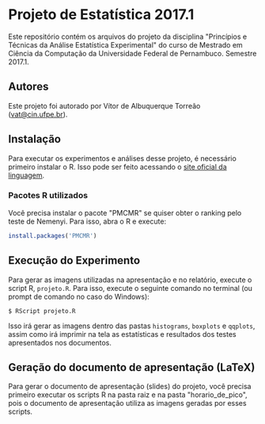 # Projeto de Estatística 2017.1

Este repositório contém os arquivos do projeto da disciplina "Princípios e
Técnicas da Análise Estatística Experimental" do curso de Mestrado em Ciência
da Computação da Universidade Federal de Pernambuco. Semestre 2017.1.

## Autores

Este projeto foi autorado por Vítor de Albuquerque Torreão (vat@cin.ufpe.br).

## Instalação

Para executar os experimentos e análises desse projeto, é necessário primeiro
instalar o R. Isso pode ser feito acessando o
[site oficial da linguagem](https://www.r-project.org/).

### Pacotes R utilizados

Você precisa instalar o pacote "PMCMR" se quiser obter o ranking pelo teste
de Nemenyi. Para isso, abra o R e execute:

```R
install.packages('PMCMR')
```

## Execução do Experimento

Para gerar as imagens utilizadas na apresentação e no relatório, execute o
script R, `projeto.R`. Para isso, execute o seguinte comando no terminal (ou
prompt de comando no caso do Windows):

```
$ RScript projeto.R
```

Isso irá gerar as imagens dentro das pastas `histograms`, `boxplots` e
`qqplots`, assim como irá imprimir na tela as estatísticas e resultados dos
testes apresentados nos documentos.

## Geração do documento de apresentação (LaTeX)

Para gerar o documento de apresentação (slides) do projeto, você precisa
primeiro executar os scripts R na pasta raiz e na pasta "horario_de_pico", pois
o documento de apresentação utiliza as imagens geradas por esses scripts.
